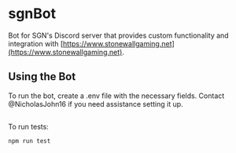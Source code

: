 # sgnBot

Bot for SGN's Discord server that provides custom functionality and 
integration with [https://www.stonewallgaming.net](https://www.stonewallgaming.net).

## Using the Bot

To run the bot, create a .env file with the necessary fields. Contact
@NicholasJohn16 if you need assistance setting it up.

##

To run tests:

`npm run test`

